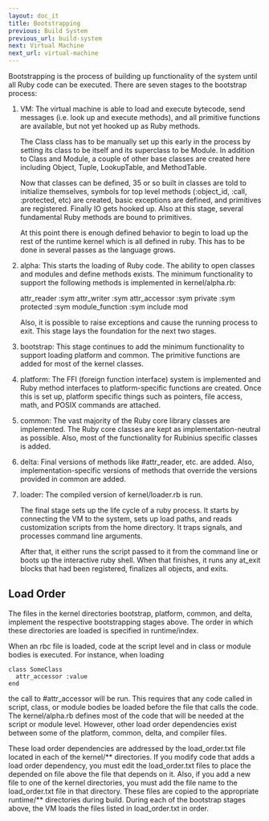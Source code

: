 ```yaml
---
layout: doc_it
title: Bootstrapping
previous: Build System
previous_url: build-system
next: Virtual Machine
next_url: virtual-machine
---
```


Bootstrapping is the process of building up functionality of the system until
all Ruby code can be executed. There are seven stages to the bootstrap process:

  1. VM: The virtual machine is able to load and execute bytecode, send
     messages (i.e. look up and execute methods), and all primitive functions
     are available, but not yet hooked up as Ruby methods.

     The Class class has to be manually set up this early in the process by
     setting its class to be itself and its superclass to be Module. In
     addition to Class and Module, a couple of other base classes are created
     here including Object, Tuple, LookupTable, and MethodTable.

     Now that classes can be defined, 35 or so built in classes are told to
     initialize themselves, symbols for top level methods (:object_id, :call,
     :protected, etc) are created, basic exceptions are defined, and
     primitives are registered. Finally IO gets hooked up. Also at this stage,
     several fundamental Ruby methods are bound to primitives.

     At this point there is enough defined behavior to begin to load up the
     rest of the runtime kernel which is all defined in ruby. This has to be
     done in several passes as the language grows.

  2. alpha: This starts the loading of Ruby code. The ability to open classes
     and modules and define methods exists. The minimum functionality to
     support the following methods is implemented in kernel/alpha.rb:

       attr_reader :sym
       attr_writer :sym
       attr_accessor :sym
       private :sym
       protected :sym
       module_function :sym
       include mod

     Also, it is possible to raise exceptions and cause the running process to
     exit. This stage lays the foundation for the next two stages.

  3. bootstrap: This stage continues to add the minimum functionality to
     support loading platform and common. The primitive functions are added
     for most of the kernel classes.

  4. platform: The FFI (foreign function interface) system is implemented and
     Ruby method interfaces to platform-specific functions are created.  Once
     this is set up, platform specific things such as pointers, file access,
     math, and POSIX commands are attached.

  5. common: The vast majority of the Ruby core library classes are
     implemented. The Ruby core classes are kept as implementation-neutral as
     possible. Also, most of the functionality for Rubinius specific classes
     is added.

  6. delta: Final versions of methods like #attr_reader, etc. are added. Also,
     implementation-specific versions of methods that override the versions
     provided in common are added.

  7. loader: The compiled version of kernel/loader.rb is run.

     The final stage sets up the life cycle of a ruby process. It starts by
     connecting the VM to the system, sets up load paths, and reads
     customization scripts from the home directory. It traps signals, and
     processes command line arguments.

     After that, it either runs the script passed to it from the command line
     or boots up the interactive ruby shell. When that finishes, it runs any
     at_exit blocks that had been registered, finalizes all objects, and
     exits.

## Load Order

The files in the kernel directories bootstrap, platform, common, and delta,
implement the respective bootstrapping stages above. The order in
which these directories are loaded is specified in runtime/index.

When an rbc file is loaded, code at the script level and in class or module
bodies is executed. For instance, when loading

    class SomeClass
      attr_accessor :value
    end

the call to #attr_accessor will be run. This requires that any code called in
script, class, or module bodies be loaded before the file that calls the code.
The kernel/alpha.rb defines most of the code that will be needed at the script
or module level. However, other load order dependencies exist between some of
the platform, common, delta, and compiler files.

These load order dependencies are addressed by the load_order.txt file located
in each of the kernel/\*\* directories. If you modify code that adds a load
order dependency, you must edit the load_order.txt files to place the depended
on file above the file that depends on it. Also, if you add a new file to one
of the kernel directories, you must add the file name to the load_order.txt
file in that directory. These files are copied to the appropriate runtime/\*\*
directories during build. During each of the bootstrap stages above, the VM
loads the files listed in load_order.txt in order.
